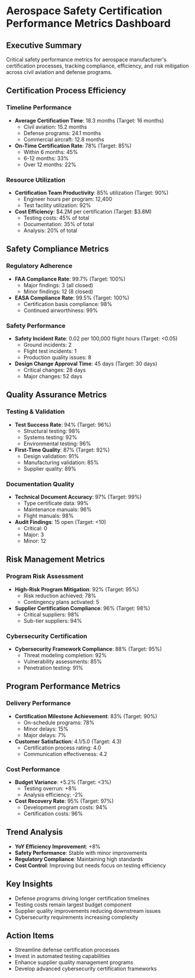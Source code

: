 # Aerospace Safety Certification Performance Metrics Dashboard

## Executive Summary
Critical safety performance metrics for aerospace manufacturer's certification processes, tracking compliance, efficiency, and risk mitigation across civil aviation and defense programs.

## Certification Process Efficiency

### Timeline Performance
- **Average Certification Time**: 18.3 months (Target: 16 months)
  - Civil aviation: 15.2 months
  - Defense programs: 24.1 months
  - Commercial aircraft: 12.8 months
- **On-Time Certification Rate**: 78% (Target: 85%)
  - Within 6 months: 45%
  - 6-12 months: 33%
  - Over 12 months: 22%

### Resource Utilization
- **Certification Team Productivity**: 85% utilization (Target: 90%)
  - Engineer hours per program: 12,400
  - Test facility utilization: 92%
- **Cost Efficiency**: $4.2M per certification (Target: $3.8M)
  - Testing costs: 45% of total
  - Documentation: 35% of total
  - Analysis: 20% of total

## Safety Compliance Metrics

### Regulatory Adherence
- **FAA Compliance Rate**: 99.7% (Target: 100%)
  - Major findings: 3 (all closed)
  - Minor findings: 12 (8 closed)
- **EASA Compliance Rate**: 99.5% (Target: 100%)
  - Certification basis compliance: 98%
  - Continued airworthiness: 99%

### Safety Performance
- **Safety Incident Rate**: 0.02 per 100,000 flight hours (Target: <0.05)
  - Ground incidents: 2
  - Flight test incidents: 1
  - Production quality issues: 8
- **Design Change Approval Time**: 45 days (Target: 30 days)
  - Critical changes: 28 days
  - Major changes: 52 days

## Quality Assurance Metrics

### Testing & Validation
- **Test Success Rate**: 94% (Target: 96%)
  - Structural testing: 98%
  - Systems testing: 92%
  - Environmental testing: 96%
- **First-Time Quality**: 87% (Target: 92%)
  - Design validation: 91%
  - Manufacturing validation: 85%
  - Supplier quality: 89%

### Documentation Quality
- **Technical Document Accuracy**: 97% (Target: 99%)
  - Type certificate data: 99%
  - Maintenance manuals: 96%
  - Flight manuals: 98%
- **Audit Findings**: 15 open (Target: <10)
  - Critical: 0
  - Major: 3
  - Minor: 12

## Risk Management Metrics

### Program Risk Assessment
- **High-Risk Program Mitigation**: 92% (Target: 95%)
  - Risk reduction achieved: 78%
  - Contingency plans activated: 5
- **Supplier Certification Compliance**: 96% (Target: 98%)
  - Critical suppliers: 98%
  - Sub-tier suppliers: 94%

### Cybersecurity Certification
- **Cybersecurity Framework Compliance**: 88% (Target: 95%)
  - Threat modeling completion: 92%
  - Vulnerability assessments: 85%
  - Penetration testing: 91%

## Program Performance Metrics

### Delivery Performance
- **Certification Milestone Achievement**: 83% (Target: 90%)
  - On-schedule programs: 78%
  - Minor delays: 15%
  - Major delays: 7%
- **Customer Satisfaction**: 4.1/5.0 (Target: 4.3)
  - Certification process rating: 4.0
  - Communication effectiveness: 4.2

### Cost Performance
- **Budget Variance**: +5.2% (Target: <3%)
  - Testing overrun: +8%
  - Analysis efficiency: -2%
- **Cost Recovery Rate**: 95% (Target: 97%)
  - Development program costs: 94%
  - Certification costs: 96%

## Trend Analysis
- **YoY Efficiency Improvement**: +8%
- **Safety Performance**: Stable with minor improvements
- **Regulatory Compliance**: Maintaining high standards
- **Cost Control**: Improving but needs focus on testing efficiency

## Key Insights
- Defense programs driving longer certification timelines
- Testing costs remain largest budget component
- Supplier quality improvements reducing downstream issues
- Cybersecurity requirements increasing complexity

## Action Items
- Streamline defense certification processes
- Invest in automated testing capabilities
- Enhance supplier quality management programs
- Develop advanced cybersecurity certification frameworks